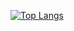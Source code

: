 [![Top Langs](https://github-readme-stats.vercel.app/api/top-langs/?username=paipaipaipai&layout=compact)](https://github.com/alexhaislip)

